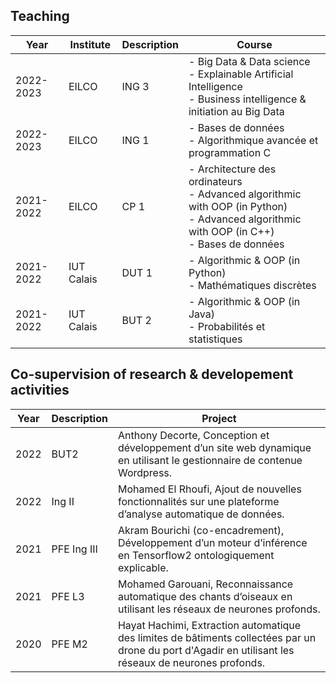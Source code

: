 ## Teaching

Year| Institute | Description | Course|
| ----------- |----------- | ----------- |----------- |
|2022-2023| EILCO | ING 3 |- Big Data & Data science <br> - Explainable Artificial Intelligence <br> - Business intelligence & initiation au Big Data
|2022-2023| EILCO | ING 1 |- Bases de données <br> - Algorithmique avancée et programmation C
|2021-2022| EILCO | CP 1 |- Architecture des ordinateurs <br> - Advanced algorithmic with OOP (in Python)<br> - Advanced algorithmic with OOP (in C++) <br> - Bases de données
|2021-2022| IUT Calais | DUT 1  |- Algorithmic & OOP (in Python) <br> - Mathématiques discrètes
|2021-2022| IUT Calais    | BUT 2  |- Algorithmic & OOP (in Java) <br> - Probabilités et statistiques


## Co-supervision of research & developement activities

| Year | Description | Project|
| ------ | ----------- |----------- |
| 2022 | BUT2 |Anthony Decorte, Conception et développement d’un site web dynamique en utilisant le gestionnaire de contenue Wordpress.
|2022 | Ing II |Mohamed El Rhoufi, Ajout de nouvelles fonctionnalités sur une plateforme d’analyse automatique de données.
| 2021 | PFE Ing III |Akram Bourichi (co-encadrement), Développement d’un moteur d’inférence en Tensorflow2 ontologiquement explicable.
| 2021 | PFE L3 |Mohamed Garouani, Reconnaissance automatique des chants d’oiseaux en utilisant les réseaux de neurones profonds.
| 2020 | PFE M2 |Hayat Hachimi, Extraction automatique des limites de bâtiments collectées par un drone du port d'Agadir en utilisant les réseaux de neurones profonds.
